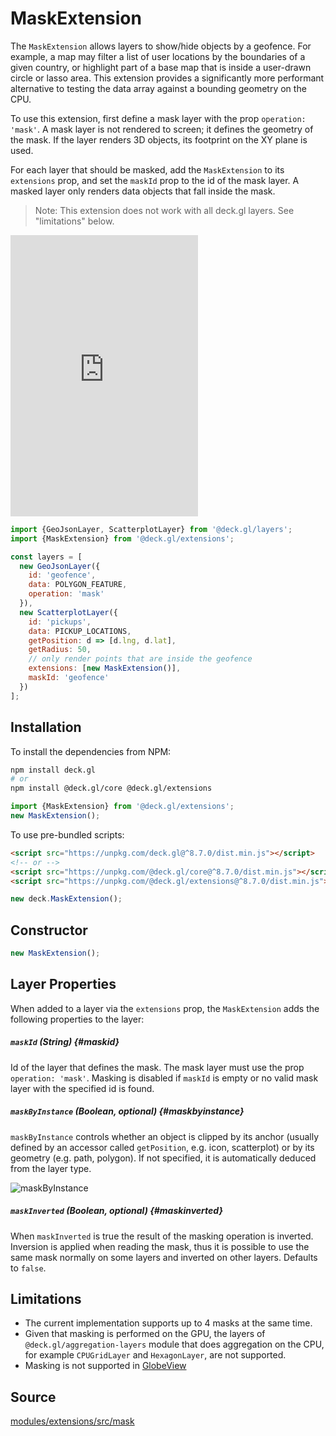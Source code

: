 
# MaskExtension

The `MaskExtension` allows layers to show/hide objects by a geofence. For example, a map may filter a list of user locations by the boundaries of a given country, or highlight part of a base map that is inside a user-drawn circle or lasso area. This extension provides a significantly more performant alternative to testing the data array against a bounding geometry on the CPU.

To use this extension, first define a mask layer with the prop `operation: 'mask'`. A mask layer is not rendered to screen; it defines the geometry of the mask. If the layer renders 3D objects, its footprint on the XY plane is used.

For each layer that should be masked, add the `MaskExtension` to its `extensions` prop, and set the `maskId` prop to the id of the mask layer. A masked layer only renders data objects that fall inside the mask.


> Note: This extension does not work with all deck.gl layers. See "limitations" below.

<div style={{position:'relative',height:450}}></div>
<div style={{position:'absolute',transform:'translateY(-450px)',paddingLeft:'inherit',paddingRight:'inherit',left:0,right:0}}>
  <iframe height="450" style={{width:'100%'}} scrolling="no" title="deck.gl MaskExtension" src="https://codepen.io/vis-gl/embed/ExbKoYg?height=450&theme-id=light&default-tab=result" frameborder="no" loading="lazy" allowtransparency="true" allowfullscreen="true">
    See the Pen <a href='https://codepen.io/vis-gl/pen/ExbKoYg'>deck.gl MaskFilterExtension</a> by vis.gl
    (<a href='https://codepen.io/vis-gl'>@vis-gl</a>) on <a href='https://codepen.io'>CodePen</a>.
  </iframe>
</div>


```js
import {GeoJsonLayer, ScatterplotLayer} from '@deck.gl/layers';
import {MaskExtension} from '@deck.gl/extensions';

const layers = [
  new GeoJsonLayer({
    id: 'geofence',
    data: POLYGON_FEATURE,
    operation: 'mask'
  }),
  new ScatterplotLayer({
    id: 'pickups',
    data: PICKUP_LOCATIONS,
    getPosition: d => [d.lng, d.lat],
    getRadius: 50,
    // only render points that are inside the geofence
    extensions: [new MaskExtension()],
    maskId: 'geofence'
  })
];
```

## Installation

To install the dependencies from NPM:

```bash
npm install deck.gl
# or
npm install @deck.gl/core @deck.gl/extensions
```

```js
import {MaskExtension} from '@deck.gl/extensions';
new MaskExtension();
```

To use pre-bundled scripts:

```html
<script src="https://unpkg.com/deck.gl@^8.7.0/dist.min.js"></script>
<!-- or -->
<script src="https://unpkg.com/@deck.gl/core@^8.7.0/dist.min.js"></script>
<script src="https://unpkg.com/@deck.gl/extensions@^8.7.0/dist.min.js"></script>
```

```js
new deck.MaskExtension();
```

## Constructor

```js
new MaskExtension();
```

## Layer Properties

When added to a layer via the `extensions` prop, the `MaskExtension` adds the following properties to the layer:

##### `maskId` (String) {#maskid}

Id of the layer that defines the mask. The mask layer must use the prop `operation: 'mask'`. Masking is disabled if `maskId` is empty or no valid mask layer with the specified id is found.

##### `maskByInstance` (Boolean, optional) {#maskbyinstance}

`maskByInstance` controls whether an object is clipped by its anchor (usually defined by an accessor called `getPosition`, e.g. icon, scatterplot) or by its geometry (e.g. path, polygon). If not specified, it is automatically deduced from the layer type.

![maskByInstance](https://raw.githubusercontent.com/visgl/deck.gl-data/master/images/docs/mask-by-instance.png)

##### `maskInverted` (Boolean, optional) {#maskinverted}

When `maskInverted` is true the result of the masking operation is inverted. Inversion is applied when reading the mask, thus it is possible to use the same mask normally on some layers and inverted on other layers. Defaults to `false`.

## Limitations

- The current implementation supports up to 4 masks at the same time.
- Given that masking is performed on the GPU, the layers of `@deck.gl/aggregation-layers` module that does aggregation on the CPU, for example `CPUGridLayer` and `HexagonLayer`, are not supported.
- Masking is not supported in [GlobeView](../core/globe-view.md)

## Source

[modules/extensions/src/mask](https://github.com/visgl/deck.gl/tree/8.6-release/modules/extensions/src/mask)

